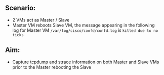 ## Scenario:
- 2 VMs act as Master / Slave
- Master VM reboots Slave VM, the message appearing in the following log for Master VM ```/var/log/cisco/confd/confd.log``` is ```killed due to no ticks```

## Aim:
- Capture tcpdump and strace information on both Master and Slave VMs prior to the Master rebooting the Slave
